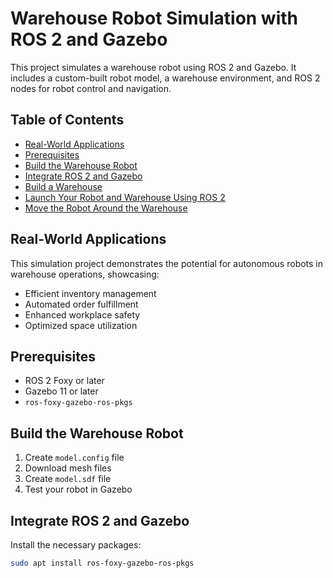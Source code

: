 # Warehouse Robot Simulation with ROS 2 and Gazebo

This project simulates a warehouse robot using ROS 2 and Gazebo. It includes a custom-built robot model, a warehouse environment, and ROS 2 nodes for robot control and navigation.

## Table of Contents

- [Real-World Applications](#real-world-applications)
- [Prerequisites](#prerequisites)
- [Build the Warehouse Robot](#build-the-warehouse-robot)
- [Integrate ROS 2 and Gazebo](#integrate-ros-2-and-gazebo)
- [Build a Warehouse](#build-a-warehouse)
- [Launch Your Robot and Warehouse Using ROS 2](#launch-your-robot-and-warehouse-using-ros-2)
- [Move the Robot Around the Warehouse](#move-the-robot-around-the-warehouse)

## Real-World Applications

This simulation project demonstrates the potential for autonomous robots in warehouse operations, showcasing:

- Efficient inventory management
- Automated order fulfillment
- Enhanced workplace safety
- Optimized space utilization

## Prerequisites

- ROS 2 Foxy or later
- Gazebo 11 or later
- `ros-foxy-gazebo-ros-pkgs`

## Build the Warehouse Robot

1. Create `model.config` file
2. Download mesh files
3. Create `model.sdf` file
4. Test your robot in Gazebo

## Integrate ROS 2 and Gazebo

Install the necessary packages:

```bash
sudo apt install ros-foxy-gazebo-ros-pkgs
